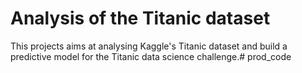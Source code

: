 # Analysis of the Titanic dataset

This projects aims at analysing Kaggle's Titanic dataset and build a predictive model for the Titanic data science challenge.# prod_code
